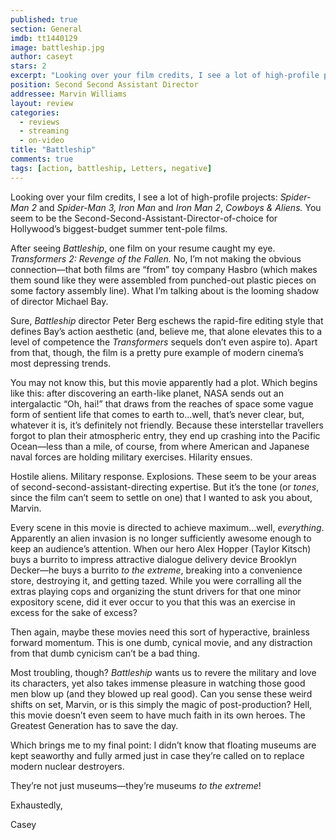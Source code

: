 ```yaml
---
published: true
section: General
imdb: tt1440129
image: battleship.jpg
author: caseyt
stars: 2
excerpt: "Looking over your film credits, I see a lot of high-profile projects: <em>Spider-Man 2 </em>and<em> Spider-Man 3, Iron Man</em> and <em>Iron Man 2</em>, <em>Cowboys &amp; Aliens.</em> You seem to be the Second-Second-Assistant-Director-of-choice for Hollywood&rsquo;s biggest-budget summer tent-pole films."
position: Second Second Assistant Director
addressee: Marvin Williams
layout: review
categories:
  - reviews
  - streaming
  - on-video
title: "Battleship"
comments: true
tags: [action, battleship, Letters, negative]
---
```

<p class="Body1">Looking over your film credits, I see a lot of high-profile projects: <em>Spider-Man 2 </em>and<em> Spider-Man 3, Iron Man</em> and <em>Iron Man 2</em>, <em>Cowboys &amp; Aliens.</em> You seem to be the Second-Second-Assistant-Director-of-choice for Hollywood&rsquo;s biggest-budget summer tent-pole films.</p>
<p class="Body1">After seeing<em> Battleship</em>, one film on your resume caught my eye. <em>Transformers 2: Revenge of the Fallen.</em> No, I&rsquo;m not making the obvious connection&mdash;that both films are &ldquo;from&rdquo; toy company Hasbro (which makes them sound like they were assembled from punched-out plastic pieces on some factory assembly line). What I&rsquo;m talking about is the looming shadow of director Michael Bay.</p>
<p class="Body1">Sure, <em>Battleship </em>director<em> </em>Peter Berg eschews the rapid-fire editing style that defines Bay&rsquo;s action aesthetic (and, believe me, that alone elevates this to a level of competence the <em>Transformers</em> sequels don&rsquo;t even aspire to). Apart from that, though, the film is a pretty pure example of modern cinema&rsquo;s most depressing trends.</p>
<p class="Body1">You may not know this, but this movie apparently had a plot. Which begins like this: after discovering an earth-like planet, NASA sends out an intergalactic &ldquo;Oh, hai!&rdquo; that draws from the reaches of space some vague form of sentient life that comes to earth to&hellip;well, that&rsquo;s never clear, but, whatever it is, it&rsquo;s definitely not friendly. Because these interstellar travellers forgot to plan their atmospheric entry, they end up crashing into the Pacific Ocean&mdash;less than a mile, of course, from where American and Japanese naval forces are holding military exercises. Hilarity ensues.</p>
<p class="Body1">Hostile aliens. Military response. Explosions. These seem to be your areas of second-second-assistant-directing expertise. But it&rsquo;s the tone (or <em>tones</em>, since the film can&rsquo;t seem to settle on one) that I wanted to ask you about, Marvin.</p>
<p class="Body1">Every scene in this movie is directed to achieve maximum&hellip;well, <em>everything</em>. Apparently an alien invasion is no longer sufficiently awesome enough to keep an audience&rsquo;s attention. When our hero Alex Hopper (Taylor Kitsch) buys a burrito to impress attractive dialogue delivery device Brooklyn Decker&mdash;he buys a burrito <em>to the extreme</em>, breaking into a convenience store, destroying it, and getting tazed. While you were corralling all the extras playing cops and organizing the stunt drivers for that one minor expository scene, did it ever occur to you that this was an exercise in excess for the sake of excess?</p>
<p class="Body1">Then again, maybe these movies need this sort of hyperactive, brainless forward momentum. This is one dumb, cynical movie, and any distraction from that dumb cynicism can&rsquo;t be a bad thing.&nbsp;</p>
<p class="Body1">Most troubling, though? <em>Battleship </em>wants us to revere the military and love its characters, yet also takes immense pleasure in watching those good men blow up (and they blowed up real good). Can you sense these weird shifts on set, Marvin, or is this simply the magic of post-production? Hell, this movie doesn&rsquo;t even seem to have much faith in its own heroes. The Greatest Generation has to save the day.</p>
<p class="Body1">Which brings me to my final point: I didn&rsquo;t know that floating museums are kept seaworthy and fully armed just in case they&rsquo;re called on to replace modern nuclear destroyers.&nbsp;</p>
<p class="Body1">They&rsquo;re not just museums&mdash;they&rsquo;re museums <em>to the extreme</em>!&nbsp;</p>
<p class="Body1">Exhaustedly,</p>
<p class="Body1">Casey</p>
